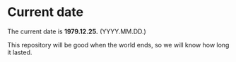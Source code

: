 # Current date

The current date is **1979.12.25.** (YYYY.MM.DD.)

This repository will be good when the world ends, so we will know how long it lasted.